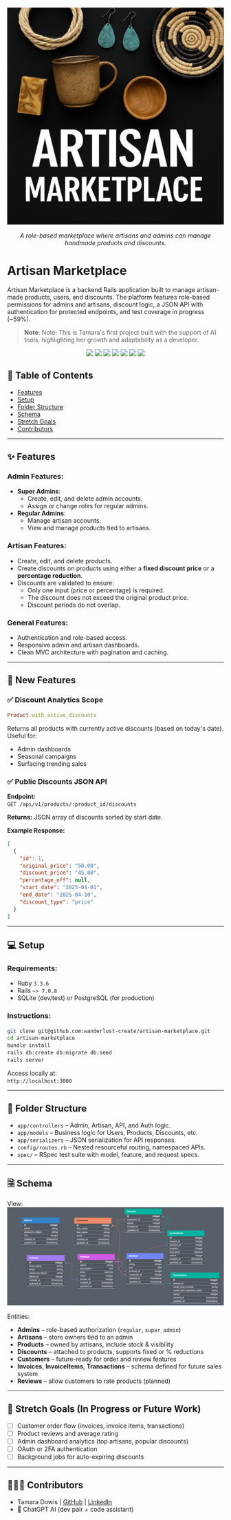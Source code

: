 <p align="center">
  <img src="./assets/artisan-marketplace-banner.png" alt="SArtisan Marketplace Banner" width=800"/>
</p>
<p align="center"><em>A role-based marketplace where artisans and admins can manage handmade products and discounts.</em></p>

# Artisan Marketplace

Artisan Marketplace is a backend Rails application built to manage artisan-made products, users, and discounts. The platform features role-based permissions for admins and artisans, discount logic, a JSON API with authentication for protected endpoints, and test coverage in progress (~59%).

> **Note**: Note: This is Tamara's first project built with the support of AI tools, highlighting her growth and adaptability as a developer.
>
> 
<p align="center">
  <img src="https://img.shields.io/badge/Ruby-CC342D?style=flat-square&logo=ruby&logoColor=white"/>
  <img src="https://img.shields.io/badge/Rails-5C0303?style=flat-square&logo=rubyonrails&logoColor=white"/>
  <img src="https://img.shields.io/badge/Tested_with-RSpec-701516?style=flat-square&logo=rubyonrails&logoColor=white"/>
  <img src="https://img.shields.io/badge/coverage-59%25-yellow?style=flat-square"/>
  <img src="https://img.shields.io/badge/license-MIT-blue.svg?style=flat-square"/>
  <img src="https://img.shields.io/badge/Made_with-%E2%98%95-blue?style=flat-square"/>
  <img src="https://img.shields.io/badge/Made_with-%F0%9F%92%96-purple?style=flat-square"/>
</p>

## 📝 Table of Contents

- [Features](#features)
- [Setup](#setup)
- [Folder Structure](#folder-structure)
- [Schema](#schema)
- [Stretch Goals](#stretch-goals)
- [Contributors](#contributors)

---

## ✨ Features

### Admin Features:
- **Super Admins**:
  - Create, edit, and delete admin accounts.
  - Assign or change roles for regular admins.
- **Regular Admins**:
  - Manage artisan accounts.
  - View and manage products tied to artisans.

### Artisan Features:
- Create, edit, and delete products.
- Create discounts on products using either a **fixed discount price** or a **percentage reduction**.
- Discounts are validated to ensure:
  - Only one input (price or percentage) is required.
  - The discount does not exceed the original product price.
  - Discount periods do not overlap.

### General Features:
- Authentication and role-based access.
- Responsive admin and artisan dashboards.
- Clean MVC architecture with pagination and caching.

---

## 🧠 New Features

### ✅ Discount Analytics Scope
```ruby
Product.with_active_discounts
```
Returns all products with currently active discounts (based on today's date). Useful for:
- Admin dashboards
- Seasonal campaigns
- Surfacing trending sales

### ✅ Public Discounts JSON API

**Endpoint:**  
`GET /api/v1/products/:product_id/discounts`

**Returns:** JSON array of discounts sorted by start date.

**Example Response:**
```json
[
  {
    "id": 1,
    "original_price": "50.00",
    "discount_price": "45.00",
    "percentage_off": null,
    "start_date": "2025-04-01",
    "end_date": "2025-04-10",
    "discount_type": "price"
  }
]
```

---

## 💻 Setup

### Requirements:
- Ruby `3.3.6`
- Rails `~> 7.0.8`
- SQLite (dev/test) or PostgreSQL (for production)

### Instructions:
```bash
git clone git@github.com:wanderlust-create/artisan-marketplace.git
cd artisan-marketplace
bundle install
rails db:create db:migrate db:seed
rails server
```

Access locally at:  
`http://localhost:3000`

---

## 📂 Folder Structure

- `app/controllers` – Admin, Artisan, API, and Auth logic.
- `app/models` – Business logic for Users, Products, Discounts, etc.
- `app/serializers` – JSON serialization for API responses.
- `config/routes.rb` – Nested resourceful routing, namespaced APIs.
- `spec/` – RSpec test suite with model, feature, and request specs.

---

## 🗟 Schema

View:  
![Schema Image](https://github.com/wanderlust-create/artisan_marketplace/blob/main/app/assets/images/artisan_marketplace_schema.png?raw=true)

Entities:
- **Admins** – role-based authorization (`regular`, `super_admin`)
- **Artisans** – store owners tied to an admin
- **Products** – owned by artisans, include stock & visibility
- **Discounts** – attached to products, supports fixed or % reductions
- **Customers** – future-ready for order and review features
- **Invoices**, **InvoiceItems**, **Transactions** – schema defined for future sales system
- **Reviews** – allow customers to rate products (planned)

---

## 🎯 Stretch Goals (In Progress or Future Work)

- [ ] Customer order flow (invoices, invoice items, transactions)
- [ ] Product reviews and average rating
- [ ] Admin dashboard analytics (top artisans, popular discounts)
- [ ] OAuth or 2FA authentication
- [ ] Background jobs for auto-expiring discounts

---

## 👩🏽‍💻 Contributors

- Tamara Dowis | [GitHub](https://github.com/wanderlust-create) | [LinkedIn](https://www.linkedin.com/in/tamara-dowis/)
- 🤖 ChatGPT AI (dev pair + code assistant)
